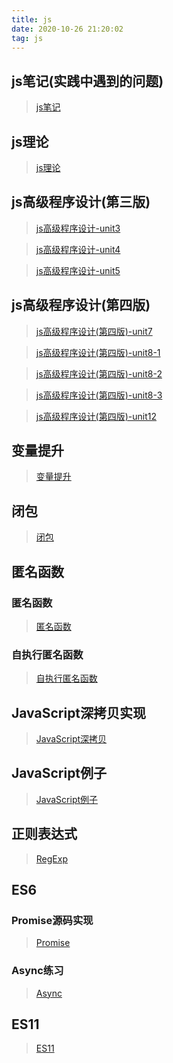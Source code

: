```yaml
---
title: js
date: 2020-10-26 21:20:02
tag: js
---
```


## js笔记(实践中遇到的问题)
> [js笔记](/js/jsnote 'js笔记')

## js理论
>[js理论](/js/jsTheory 'js理论')

## js高级程序设计(第三版)

> [js高级程序设计-unit3](/js/javaScript/Unit3 "第三章")

> [js高级程序设计-unit4](/js/javaScript/Unit4 "第四章")

> [js高级程序设计-unit5](/js/javaScript/Unit5 "第五章")

## js高级程序设计(第四版)

> [js高级程序设计(第四版)-unit7](/js/javaScript/js4/Unit7 "迭代器")

> [js高级程序设计(第四版)-unit8-1](/js/javaScript/js4/Unit8 "对象属性")

> [js高级程序设计(第四版)-unit8-2](/js/javaScript/js4/Unit8-2 "原型模式")

> [js高级程序设计(第四版)-unit8-3](/js/javaScript/js4/Unit8-3 "类")

> [js高级程序设计(第四版)-unit12](/js/javaScript/js4/Unit12 "BOM")

## 变量提升
> [变量提升](/js/variablePromotion "变量提升")

## 闭包
> [闭包](/js/colsure "闭包")

## 匿名函数

### 匿名函数

> [匿名函数](/js/Anonymous-Function/anonymous "匿名函数")

### 自执行匿名函数

> [自执行匿名函数](/js/Anonymous-Function/Self-execution "自执行匿名函数")

## JavaScript深拷贝实现

> [JavaScript深拷贝](/js/deepClone/index "深拷贝")

## JavaScript例子

> [JavaScript例子](/js/jsTest/index "js例子")

## 正则表达式

> [RegExp](/js/RegExp/index "正则")

## ES6

### Promise源码实现

> [Promise](/js/ES6/index "Promise")

### Async练习

> [Async](/js/ES6/index2 "Async")

## ES11

> [ES11](/js/ES11/index "ES11")




